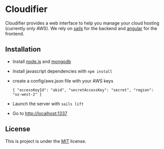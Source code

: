 # Cloudifier

Cloudifier provides a web interface to help you manage your cloud hosting (currently only AWS).
We rely on [sails](http://sailsjs.org) for the backend and [angular](http://angularjs.org/) for the frontend.

## Installation

- Install [node.js](http://nodejs.org/) and [mongodb](http://www.mongodb.org/)
- Install javascript dependencies with ```npm install```
- create a config/aws.json file with your AWS keys

  `{ "accessKeyId": "akid", "secretAccessKey": "secret", "region": "us-west-2" }`

- Launch the server with ```sails lift```
- Go to [http://localhost:1337](http://localhost:1337)

## License

This is project is under the [MIT](https://github.com/netantho/cloudifier/blob/master/LICENSE) license.
